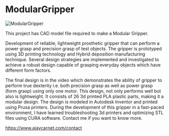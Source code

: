# ModularGripper

![ModularGripper](project.jpg)

This project has CAD model file required to make a Modular Gripper. 

Development of reliable, lightweight prosthetic gripper that can perform a power grasp and precision grasp of test objects. The gripper is prototyped using 3D printing technology and Hybrid deposition manufacturing technique. Several design strategies are implemented and investigated to achieve a robust design capable of grasping everyday objects which have different form factors.
 
The final design is in the video which demonstrates the ability of gripper to perform true dexterity i.e. both precision grasp as well as power grasp (form grasp) using only one motor. This design, not only performs well but also is lightweight. It consists of 26 3d printed PLA plastic parts, making it a modular design. The design is modeled in Autodesk Inventor and printed using Prusa printers. During the development of this gripper in a fast-paced environment, I have learned troubleshooting 3d printers and optimizing STL files using CURA software. Contact me if you want to know more.  

https://www.ajaycarnet.com/contact
